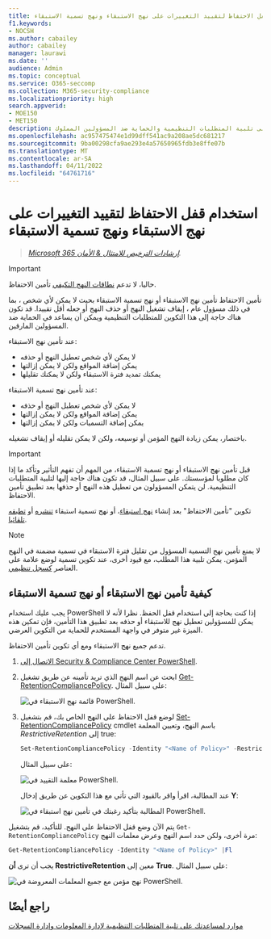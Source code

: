 ```yaml
---
title: استخدام قفل الاحتفاظ لتقييد التغييرات على نهج الاستبقاء ونهج تسمية الاستبقاء
f1.keywords:
- NOCSH
ms.author: cabailey
author: cabailey
manager: laurawi
ms.date: ''
audience: Admin
ms.topic: conceptual
ms.service: O365-seccomp
ms.collection: M365-security-compliance
ms.localizationpriority: high
search.appverid:
- MOE150
- MET150
description: استخدم قفل الاحتفاظ مع نهج الاستبقاء ونهج تسمية الاستبقاء لمساعدتك على تلبية المتطلبات التنظيمية والحماية ضد المسؤولين المملوك.
ms.openlocfilehash: ac957475474e1d99dff541ac9a208ae5dc681217
ms.sourcegitcommit: 9ba00298cfa9ae293e4a57650965fdb3e8ffe07b
ms.translationtype: MT
ms.contentlocale: ar-SA
ms.lasthandoff: 04/11/2022
ms.locfileid: "64761716"
---
```

# <a name="use-preservation-lock-to-restrict-changes-to-retention-policies-and-retention-label-policies"></a>استخدام قفل الاحتفاظ لتقييد التغييرات على نهج الاستبقاء ونهج تسمية الاستبقاء

>*[Microsoft 365 إرشادات الترخيص للامتثال & الأمان](/office365/servicedescriptions/microsoft-365-service-descriptions/microsoft-365-tenantlevel-services-licensing-guidance/microsoft-365-security-compliance-licensing-guidance).*

> [!IMPORTANT]
> حاليا، لا تدعم [نطاقات النهج التكيفي](retention.md#adaptive-or-static-policy-scopes-for-retention) تأمين الاحتفاظ.

تأمين الاحتفاظ تأمين نهج الاستبقاء أو نهج تسمية الاستبقاء بحيث لا يمكن لأي شخص ، بما في ذلك مسؤول عام ، إيقاف تشغيل النهج أو حذف النهج أو جعله أقل تقييدا. قد تكون هناك حاجة إلى هذا التكوين للمتطلبات التنظيمية ويمكن أن يساعد في الحماية ضد المسؤولين المارقين.

عند تأمين نهج الاستبقاء:

- لا يمكن لأي شخص تعطيل النهج أو حذفه
- يمكن إضافة المواقع ولكن لا يمكن إزالتها
- يمكنك تمديد فترة الاستبقاء ولكن لا يمكنك تقليلها

عند تأمين نهج تسمية الاستبقاء:

- لا يمكن لأي شخص تعطيل النهج أو حذفه
- يمكن إضافة المواقع ولكن لا يمكن إزالتها
- يمكن إضافة التسميات ولكن لا يمكن إزالتها

باختصار، يمكن زيادة النهج المؤمن أو توسيعه، ولكن لا يمكن تقليله أو إيقاف تشغيله.

> [!IMPORTANT]
> قبل تأمين نهج الاستبقاء أو نهج تسمية الاستبقاء، من المهم أن تفهم التأثير وتأكد ما إذا كان مطلوبا لمؤسستك. على سبيل المثال، قد تكون هناك حاجة إليها لتلبية المتطلبات التنظيمية. لن يتمكن المسؤولون من تعطيل هذه النهج أو حذفها بعد تطبيق تأمين الاحتفاظ.

تكوين "تأمين الاحتفاظ" بعد إنشاء [نهج استبقاء](create-retention-policies.md)، أو نهج تسمية استبقاء [تنشره](create-apply-retention-labels.md) أو [تطبقه تلقائيا](apply-retention-labels-automatically.md).

> [!NOTE]
> لا يمنع تأمين نهج التسمية المسؤول من تقليل فترة الاستبقاء في تسمية مضمنة في النهج المؤمن. يمكن تلبية هذا المطلب، مع قيود أخرى، عند تكوين تسمية لوضع علامة على العناصر [كسجل تنظيمي](records-management.md#records).

## <a name="how-to-lock-a-retention-policy-or-retention-label-policy"></a>كيفية تأمين نهج الاستبقاء أو نهج تسمية الاستبقاء

يجب عليك استخدام PowerShell إذا كنت بحاجة إلى استخدام قفل الحفظ. نظرا لأنه لا يمكن للمسؤولين تعطيل نهج للاستبقاء أو حذفه بعد تطبيق هذا التأمين، فإن تمكين هذه الميزة غير متوفر في واجهة المستخدم للحماية من التكوين العرضي.

تدعم جميع نهج الاستبقاء ومع أي تكوين تأمين الاحتفاظ.

1. [الاتصال إلى Security & Compliance Center PowerShell](/powershell/exchange/connect-to-scc-powershell).

2. ابحث عن اسم النهج الذي تريد تأمينه عن طريق تشغيل [Get-RetentionCompliancePolicy](/powershell/module/exchange/get-retentioncompliancepolicy). على سبيل المثال:
    
   ![قائمة نهج الاستبقاء في PowerShell.](../media/retention-policy-preservation-lock-get-retentioncompliancepolicy.PNG)

3. لوضع قفل الاحتفاظ على النهج الخاص بك، قم بتشغيل [Set-RetentionCompliancePolicy](/powershell/module/exchange/set-retentioncompliancepolicy) cmdlet باسم النهج، وتعيين المعلمة *RestrictiveRetention* إلى true:
    
    ```powershell
    Set-RetentionCompliancePolicy -Identity "<Name of Policy>" -RestrictiveRetention $true
    ```
    
    على سبيل المثال:
    
    ![معلمة التقييد في PowerShell.](../media/retention-policy-preservation-lock-restrictiveretention.PNG)
    
     عند المطالبة، اقرأ واقر بالقيود التي تأتي مع هذا التكوين عن طريق إدخال **Y**:
    
   ![المطالبة بتأكيد رغبتك في تأمين نهج استبقاء في PowerShell.](../media/retention-policy-preservation-lock-confirmation-prompt.PNG)

يتم الآن وضع قفل الاحتفاظ على النهج. للتأكيد، قم بتشغيل `Get-RetentionCompliancePolicy` مرة أخرى، ولكن حدد اسم النهج وعرض معلمات النهج:

```powershell
Get-RetentionCompliancePolicy -Identity "<Name of Policy>" |Fl
```

يجب أن ترى **أن RestrictiveRetention** معين إلى **True**. على سبيل المثال:

![نهج مؤمن مع جميع المعلمات المعروضة في PowerShell.](../media/retention-policy-preservation-lock-locked-policy.PNG)

## <a name="see-also"></a>راجع أيضًا

[موارد لمساعدتك على تلبية المتطلبات التنظيمية لإدارة المعلومات وإدارة السجلات](retention-regulatory-requirements.md)